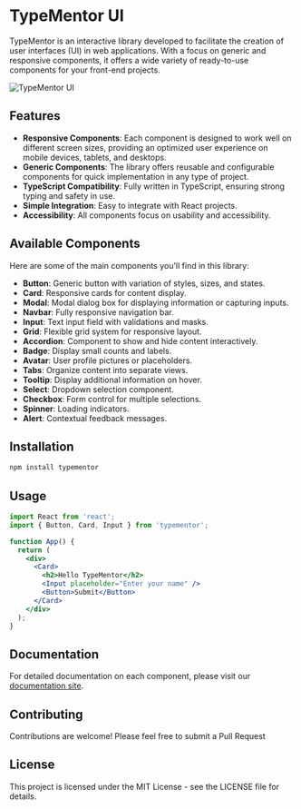 # TypeMentor UI

TypeMentor is an interactive library developed to facilitate the creation of user interfaces (UI) in web applications. With a focus on generic and responsive components, it offers a wide variety of ready-to-use components for your front-end projects.

![TypeMentor UI](https://images.unsplash.com/photo-1555066931-4365d14bab8c?ixlib=rb-1.2.1&auto=format&fit=crop&w=1350&h=400&q=80)

## Features

- **Responsive Components**: Each component is designed to work well on different screen sizes, providing an optimized user experience on mobile devices, tablets, and desktops.
- **Generic Components**: The library offers reusable and configurable components for quick implementation in any type of project.
- **TypeScript Compatibility**: Fully written in TypeScript, ensuring strong typing and safety in use.
- **Simple Integration**: Easy to integrate with React projects.
- **Accessibility**: All components focus on usability and accessibility.

## Available Components

Here are some of the main components you'll find in this library:

- **Button**: Generic button with variation of styles, sizes, and states.
- **Card**: Responsive cards for content display.
- **Modal**: Modal dialog box for displaying information or capturing inputs.
- **Navbar**: Fully responsive navigation bar.
- **Input**: Text input field with validations and masks.
- **Grid**: Flexible grid system for responsive layout.
- **Accordion**: Component to show and hide content interactively.
- **Badge**: Display small counts and labels.
- **Avatar**: User profile pictures or placeholders.
- **Tabs**: Organize content into separate views.
- **Tooltip**: Display additional information on hover.
- **Select**: Dropdown selection component.
- **Checkbox**: Form control for multiple selections.
- **Spinner**: Loading indicators.
- **Alert**: Contextual feedback messages.

## Installation

```bash
npm install typementor
```

## Usage

```jsx
import React from 'react';
import { Button, Card, Input } from 'typementor';

function App() {
  return (
    <div>
      <Card>
        <h2>Hello TypeMentor</h2>
        <Input placeholder="Enter your name" />
        <Button>Submit</Button>
      </Card>
    </div>
  );
}
```

## Documentation

For detailed documentation on each component, please visit our [documentation site](https://typementor-docs.example.com).

## Contributing

Contributions are welcome! Please feel free to submit a Pull Request

## License

This project is licensed under the MIT License - see the LICENSE file for details.